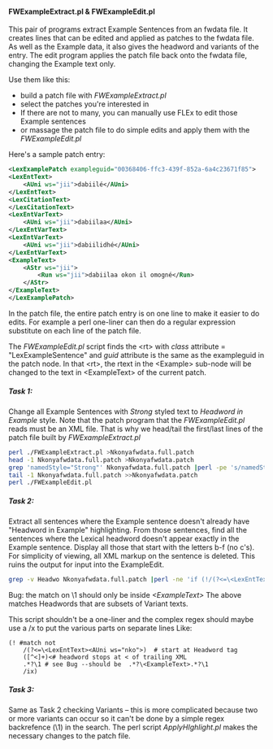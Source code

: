 #### FWExampleExtract.pl & FWExampleEdit.pl
This pair of programs extract Example Sentences from an fwdata file. It creates lines that can be edited and applied as patches to the fwdata file.
As well as the Example data, it also gives the headword and variants of the entry.
The edit program applies the patch file back onto the fwdata file, changing the Example text only.

Use them like this:
- build a patch file with *FWExampleExtract.pl*
- select the patches you're interested in
- If there are not to many, you can manually use FLEx to edit those Example sentences
- or massage the patch file to do simple edits and apply them with the *FWExampleEdit.pl*

Here's a sample patch entry:
````XML
<LexExamplePatch exampleguid="00368406-ffc3-439f-852a-6a4c23671f85">
<LexEntText>
	<AUni ws="jii">dabiilé</AUni>
</LexEntText>
<LexCitationText>
</LexCitationText>
<LexEntVarText>
	<AUni ws="jii">dabiilaa</AUni>
</LexEntVarText>
<LexEntVarText>
	<AUni ws="jii">dabiilidhé</AUni>
</LexEntVarText>
<ExampleText>
	<AStr ws="jii">
		<Run ws="jii">dabiilaa okon il omogné</Run>
	</AStr>
</ExampleText>
</LexExamplePatch>
````
In the patch file, the entire patch entry is on one line to make it easier to do edits. For example a perl one-liner can then do a regular expression substitute on each line of the patch file.

The *FWExampleEdit.pl* script finds the \<rt\> with *class* attribute = "LexExampleSentence" and *guid* attribute is the same as the exampleguid in the patch node.
In that \<rt\>, the rtext in the \<Example\> sub-node will be changed to the text in \<ExampleText\> of the current patch.
##### Task 1:
Change all Example Sentences with *Strong* styled text to *Headword in Example* style. Note that the patch program that the *FWExampleEdit.pl* reads must be an XML file. That is why we head/tail the first/last lines of the patch file built by *FWExampleExtract.pl*
```bash
perl ./FWExampleExtract.pl >Nkonyafwdata.full.patch
head -1 Nkonyafwdata.full.patch >Nkonyafwdata.patch
grep 'namedStyle="Strong"' Nkonyafwdata.full.patch |perl -pe 's/namedStyle="Strong"/namedStyle="Headword in Example"/g;' >>Nkonyafwdata.patch
tail -1 Nkonyafwdata.full.patch >>Nkonyafwdata.patch
perl ./FWExampleEdit.pl
```
##### Task 2:
Extract all sentences where the Example sentence doesn't already have "Headword in Example" highlighting. From those sentences, find all the sentences where the Lexical headword doesn't appear exactly in the Example sentence. Display all those that start with the letters b-f (no c's). For simplicity of viewing, all XML markup on the sentence is deleted. This ruins the output for input into the ExampleEdit. 
```bash
grep -v Headwo Nkonyafwdata.full.patch |perl -ne 'if (!/(?<=\<LexEntText><AUni ws="nko">)([^<]+)<.*?\1/i) { print  }'  |perl -pe 's/<(.)?(LexExamplePatch|AUni|AStr|Run)[^>]*>//g;' |sort |grep 'LexEntText>[bdeɛf]' |less
```
Bug: the match on \1 should only be inside *\<ExampleText\>* The above matches Headwords that are subsets of Variant texts.

This script shouldn't be a one-liner and the complex regex should maybe use a /x to put the various parts on separate lines Like:
```
(! #match not
	/(?<=\<LexEntText><AUni ws="nko">)  # start at Headword tag
	([^<]+)<# headword stops at < of trailing XML
	.*?\1 # see Bug --should be  .*?\<ExampleText>.*?\1
	/ix)
```
##### Task 3:
Same as Task 2 checking Variants &ndash; this is more complicated because two or more variants can occur so it can't be done by a simple regex backrefence (\1) in the search.
The perl script *ApplyHIghlight.pl* makes the necessary changes to the patch file.
